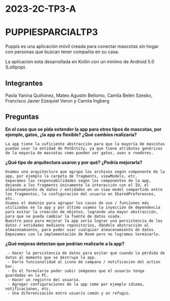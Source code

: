 # 2023-2C-TP3-A
# PUPPIESPARCIALTP3  
Puppis es una aplicación móvil creada para conectar mascotas sin hogar con personas que buscan tener compañia en su casa.

La aplicacion esta desarrollada en Kotlin con un minimo de Android 5.0 (Lollipop).



## Integrantes
Paola Yanina Quiñonez, Mateo Agustin Bellomo, Camila Belén Szesko, Francisco Javier Ezequiel Veron y Camila Ingberg

## Preguntas

**En el caso que se pida extender la app para otros tipos de mascotas, por ejemplo, gatos, ¿la app es flexible? ¿Qué cambios realizaría?**
```
La app tiene la suficiente abstracción para que la mayoría de mascotas puedan usar la entidad de PetEntity, ya que tiene atributos genéricos de la mayoría de mascotas como pueden ser gatos, aves o roedores.
```


**¿Qué tipo de arquitectura usaron y por qué? ¿Podría mejorarla?**
```
Usamos una arquitectura que agrupa los archivos según componente de la app, por ejemplo la carpeta de fragments, viewModels, etc.
Separamos las responsabilidades según los componentes de la app, dejando a los fragments únicamente la interacción con el IU, el almacenamiento de datos / entidades en un view model compartido entre los fragmentos, la configuración del usuario en SharedPreferences, etc.
Usamos el dominio para agrupar los casos de uso / funciones más utilizadas en la app y por último usamos la inyección de dependencia para evitar la creación de objetos, logrando una mayor abstracción, para que se pueda cambiar la fuente de datos usada.
Nuestro paso para mejorar la app sería lograr una persistencia de los datos / entidades mediante repositorios, dándole abstracción al almacenamiento, para poder usar cualquier almacenamiento de datos. Empezamos con la implementación de Room pero no logramos terminarlo.
```

**¿Qué mejoras detectan que podrían realizarle a la app?**
```
 - Hacer la persistencia de datos para evitar que cuando la pérdida de datos al momento que se destruye la app.
 - Darle funcionalidad al icono de campana / notificación del action bar.
 - En el formulario poder subir imágenes que el usuario tenga guardadas en la PC.
 - Hacer un registro del usuario.
 - Agregar configuraciones de la app como por ejemplo idioma, notificaciones, etc.
 - Una diferenciación entre usuario común y un refugio.
```
